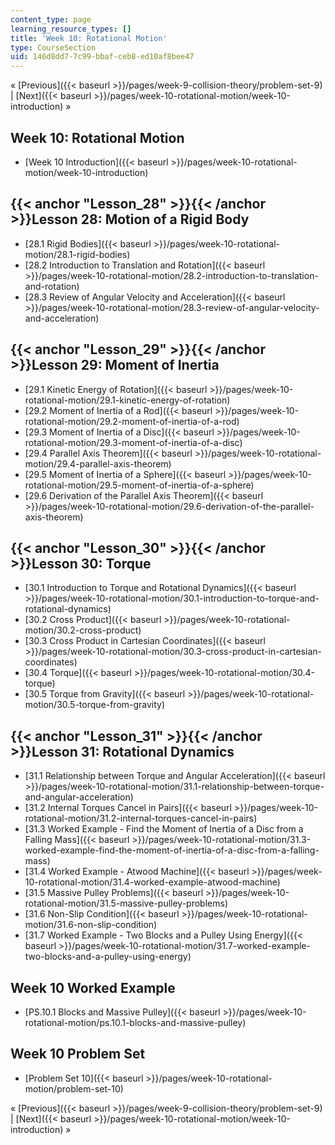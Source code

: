 ```yaml
---
content_type: page
learning_resource_types: []
title: 'Week 10: Rotational Motion'
type: CourseSection
uid: 146d8dd7-7c99-bbaf-ceb8-ed10af8bee47
---
```


« [Previous]({{< baseurl >}}/pages/week-9-collision-theory/problem-set-9) | [Next]({{< baseurl >}}/pages/week-10-rotational-motion/week-10-introduction) »

Week 10: Rotational Motion
--------------------------

*   [Week 10 Introduction]({{< baseurl >}}/pages/week-10-rotational-motion/week-10-introduction)

{{< anchor "Lesson_28" >}}{{< /anchor >}}Lesson 28: Motion of a Rigid Body
--------------------------------------------------------------------------

*   [28.1 Rigid Bodies]({{< baseurl >}}/pages/week-10-rotational-motion/28.1-rigid-bodies)
*   [28.2 Introduction to Translation and Rotation]({{< baseurl >}}/pages/week-10-rotational-motion/28.2-introduction-to-translation-and-rotation)
*   [28.3 Review of Angular Velocity and Acceleration]({{< baseurl >}}/pages/week-10-rotational-motion/28.3-review-of-angular-velocity-and-acceleration)

{{< anchor "Lesson_29" >}}{{< /anchor >}}Lesson 29: Moment of Inertia
---------------------------------------------------------------------

*   [29.1 Kinetic Energy of Rotation]({{< baseurl >}}/pages/week-10-rotational-motion/29.1-kinetic-energy-of-rotation)
*   [29.2 Moment of Inertia of a Rod]({{< baseurl >}}/pages/week-10-rotational-motion/29.2-moment-of-inertia-of-a-rod)
*   [29.3 Moment of Inertia of a Disc]({{< baseurl >}}/pages/week-10-rotational-motion/29.3-moment-of-inertia-of-a-disc)
*   [29.4 Parallel Axis Theorem]({{< baseurl >}}/pages/week-10-rotational-motion/29.4-parallel-axis-theorem)
*   [29.5 Moment of Inertia of a Sphere]({{< baseurl >}}/pages/week-10-rotational-motion/29.5-moment-of-inertia-of-a-sphere)
*   [29.6 Derivation of the Parallel Axis Theorem]({{< baseurl >}}/pages/week-10-rotational-motion/29.6-derivation-of-the-parallel-axis-theorem)

{{< anchor "Lesson_30" >}}{{< /anchor >}}Lesson 30: Torque
----------------------------------------------------------

*   [30.1 Introduction to Torque and Rotational Dynamics]({{< baseurl >}}/pages/week-10-rotational-motion/30.1-introduction-to-torque-and-rotational-dynamics)
*   [30.2 Cross Product]({{< baseurl >}}/pages/week-10-rotational-motion/30.2-cross-product)
*   [30.3 Cross Product in Cartesian Coordinates]({{< baseurl >}}/pages/week-10-rotational-motion/30.3-cross-product-in-cartesian-coordinates)
*   [30.4 Torque]({{< baseurl >}}/pages/week-10-rotational-motion/30.4-torque)
*   [30.5 Torque from Gravity]({{< baseurl >}}/pages/week-10-rotational-motion/30.5-torque-from-gravity)

{{< anchor "Lesson_31" >}}{{< /anchor >}}Lesson 31: Rotational Dynamics
-----------------------------------------------------------------------

*   [31.1 Relationship between Torque and Angular Acceleration]({{< baseurl >}}/pages/week-10-rotational-motion/31.1-relationship-between-torque-and-angular-acceleration)
*   [31.2 Internal Torques Cancel in Pairs]({{< baseurl >}}/pages/week-10-rotational-motion/31.2-internal-torques-cancel-in-pairs)
*   [31.3 Worked Example - Find the Moment of Inertia of a Disc from a Falling Mass]({{< baseurl >}}/pages/week-10-rotational-motion/31.3-worked-example-find-the-moment-of-inertia-of-a-disc-from-a-falling-mass)
*   [31.4 Worked Example - Atwood Machine]({{< baseurl >}}/pages/week-10-rotational-motion/31.4-worked-example-atwood-machine)
*   [31.5 Massive Pulley Problems]({{< baseurl >}}/pages/week-10-rotational-motion/31.5-massive-pulley-problems)
*   [31.6 Non-Slip Condition]({{< baseurl >}}/pages/week-10-rotational-motion/31.6-non-slip-condition)
*   [31.7 Worked Example - Two Blocks and a Pulley Using Energy]({{< baseurl >}}/pages/week-10-rotational-motion/31.7-worked-example-two-blocks-and-a-pulley-using-energy)

Week 10 Worked Example
----------------------

*   [PS.10.1 Blocks and Massive Pulley]({{< baseurl >}}/pages/week-10-rotational-motion/ps.10.1-blocks-and-massive-pulley)

Week 10 Problem Set
-------------------

*   [Problem Set 10]({{< baseurl >}}/pages/week-10-rotational-motion/problem-set-10)

« [Previous]({{< baseurl >}}/pages/week-9-collision-theory/problem-set-9) | [Next]({{< baseurl >}}/pages/week-10-rotational-motion/week-10-introduction) »